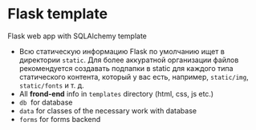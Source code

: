# Flask template
Flask web app with SQLAlchemy template

- Всю статическую информацию Flask по умолчанию ищет в директории `static`. Для более аккуратной организации файлов рекомендуется создавать подпапки в static для каждого типа статического контента, который у вас есть, например, `static/img`, `static/fonts` и т. д.
- All **frond-end** info in `templates` directory (html, css, js etc.)
- `db`  for database
- `data` for classes of the necessary work with database
- `forms` for forms backend
